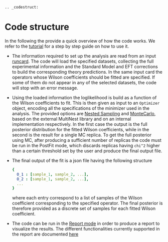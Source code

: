 ```eval_rst
.. _codestruct:
```

# Code structure

In the following the provide a quick overview of how the code works.
We refer to the [tutorial](./../tutorial/example.html) for a step by step guide on how to use it.

* The information required to set up the analysis are read from an input 
[runcard](./../tutorial/example.html#runcard-specifications).
The code will load the specified datasets, collecting the full experimental information and the 
Standard Model and EFT corrections to build the corresponding theory predictions.
In the same input card the operators whose Wilson coefficients should be fitted
are specified. If some of them do not appear in any of the selected datasets, the code will stop with an error message.

* Using the loaded information the loglikelihood is build as a function of the Wilson coefficients to fit.
This is then given as input to an ``Optimizer`` object, encoding all the specifications of the 
minimizer used in the analysis. 
The provided options are [Nested Sampling](./../tutorial/example.html#running-a-fit-with-ns) and 
[MonteCarlo](./../tutorial/example.html#running-a-fit-with-mc), based 
on the external MultiNest library and on an internal implementation respectively.
In the first case the output is the full posterior distribution for the fitted Wilson coefficients, 
while in the second is the result for a single MC replica. 
To get the full posterior using MC, after producing a sufficient number of replicas 
the code must be run in the PostFit mode, which discards replicas having ``chi^2`` 
higher than a certain threshold set by the user and produce the final output file.

* The final output of the fit is a json file having the following structure 
  ```yaml
  {
    O_1 : [sample_1, sample_2, ...],
    O_2 : [sample_1, sample_2, ...], 
    ...
  }
  ```
  where each entry correspond to a list of samples of the Wilson coefficient corresponding to the specified operator.
  The final posterior is therefore provided as a discrete set of samples for each fitted Wilson coefficient.

* The code can be run in the [Report mode](./../tutorial/example.html#producing-a-report) in order to produce a report to visualize the results. The different functionalities currently supported in the report are documented [here](./report_func.html)


